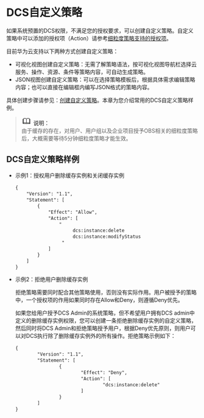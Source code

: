 # DCS自定义策略<a name="ZH-CN_TOPIC_0170877288"></a>

如果系统预置的DCS权限，不满足您的授权要求，可以创建自定义策略。自定义策略中可以添加的授权项（Action）请参考[细粒度策略支持的授权项](https://support.huaweicloud.com/api-dcs/api-grant-policy.html)。

目前华为云支持以下两种方式创建自定义策略：

-   可视化视图创建自定义策略：无需了解策略语法，按可视化视图导航栏选择云服务、操作、资源、条件等策略内容，可自动生成策略。
-   JSON视图创建自定义策略：可以在选择策略模板后，根据具体需求编辑策略内容；也可以直接在编辑框内编写JSON格式的策略内容。

具体创建步骤请参见：[创建自定义策略](https://support.huaweicloud.com/usermanual-iam/iam_01_0605.html)。本章为您介绍常用的DCS自定义策略样例。

>![](public_sys-resources/icon-note.gif) **说明：**   
>由于缓存的存在，对用户、用户组以及企业项目授予OBS相关的细粒度策略后，大概需要等待5分钟细粒度策略才能生效。  

## DCS自定义策略样例<a name="section207947385117"></a>

-   示例1：授权用户删除缓存实例和关闭缓存实例

    ```
    {
        "Version": "1.1",
        "Statement": [
            {
                "Effect": "Allow",
                "Action": [
                    "
                         dcs:instance:delete
                         dcs:instance:modifyStatus
                     "
                ]
            }
        ]
    }
    ```

-   示例2：拒绝用户删除缓存实例

    拒绝策略需要同时配合其他策略使用，否则没有实际作用。用户被授予的策略中，一个授权项的作用如果同时存在Allow和Deny，则遵循Deny优先。

    如果您给用户授予DCS Admin的系统策略，但不希望用户拥有DCS admin中定义的删除缓存实例权限，您可以创建一条拒绝删除缓存实例的自定义策略，然后同时将DCS Admin和拒绝策略授予用户，根据Deny优先原则，则用户可以对DCS执行除了删除缓存实例外的所有操作。拒绝策略示例如下：

    ```
    {
            "Version": "1.1",
            "Statement": [
                    {
                            "Effect": "Deny",
                            "Action": [
                                    "dcs:instance:delete"
                            ]
                    }
            ]
    }
    ```


